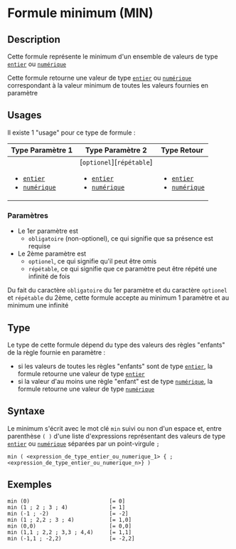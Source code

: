# Formule minimum (MIN)
## Description
Cette formule représente le minimum d'un ensemble de valeurs de type [`entier`][valeur-de-retour] ou [`numérique`][valeur-de-retour]

Cette formule retourne une valeur de type [`entier`][valeur-de-retour] ou [`numérique`][valeur-de-retour] correspondant à la valeur minimum de toutes les valeurs fournies en paramètre

## Usages
Il existe 1 "usage" pour ce type de formule :

|Type Paramètre 1|Type Paramètre 2|Type Retour|
|----------------|----------------|-----------|
|&nbsp;<ul><li>[`entier`][valeur-de-retour]</li><li>[`numérique`][valeur-de-retour]</li></ul>|[`optionel`][`répétable`]<ul><li>[`entier`][valeur-de-retour]</li><li>[`numérique`][valeur-de-retour]</li></ul>|&nbsp;<ul><li>[`entier`][valeur-de-retour]</li><li>[`numérique`][valeur-de-retour]</li></ul>|

### Paramètres
- Le 1er paramètre est 
    - `obligatoire` (non-optionel), ce qui signifie que sa présence est requise
- Le 2ème paramètre est 
    - `optionel`, ce qui signifie qu'il peut être omis
    - `répétable`, ce qui signifie que ce paramètre peut être répété une infinité de fois

Du fait du caractère `obligatoire` du 1er paramètre et du caractère `optionel` et `répétable` du 2ème, cette formule accepte au minimum 1 paramètre et au minimum une infinité

## Type
Le type de cette formule dépend du type des valeurs des règles "enfants" de la règle fournie en paramètre :
- si les valeurs de toutes les règles "enfants" sont de type [`entier`][valeur-de-retour], la formule retourne une valeur de type [`entier`][valeur-de-retour]
- si la valeur d'au moins une règle "enfant" est de type [`numérique`][valeur-de-retour], la formule retourne une valeur de type [`numérique`][valeur-de-retour]

## Syntaxe
Le minimum s'écrit avec le mot clé `min` suivi ou non d'un espace et, entre parenthèse `( )` d'une liste d'expressions représentant des valeurs de type [`entier`][valeur-de-retour] ou [`numérique`][valeur-de-retour] séparées par un point-virgule `;`

    min ( <expression_de_type_entier_ou_numerique_1> { ; <expression_de_type_entier_ou_numerique_n>} )

## Exemples
    min (0)                         [= 0]
    min (1 ; 2 ; 3 ; 4)             [= 1]
    min (-1 ; -2)                   [= -2]
    min (1 ; 2,2 ; 3 ; 4)           [= 1,0]
    min (0,0)                       [= 0,0]
    min (1,1 ; 2,2 ; 3,3 ; 4,4)     [= 1,1]
    min (-1,1 ; -2,2)               [= -2,2]
    

[valeur-de-retour]: ../../lexique.md#valeur-de-retour